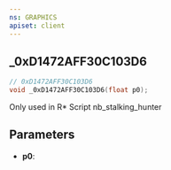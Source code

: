 ```yaml
---
ns: GRAPHICS
apiset: client
---
```

## _0xD1472AFF30C103D6

```c
// 0xD1472AFF30C103D6
void _0xD1472AFF30C103D6(float p0);
```

Only used in R* Script nb_stalking_hunter

## Parameters
* **p0**:



